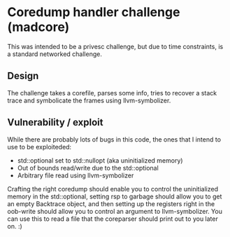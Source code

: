 # Coredump handler challenge (madcore)
This was intended to be a privesc challenge, but due to time constraints, is a
standard networked challenge.

## Design
The challenge takes a corefile, parses some info, tries to recover a stack trace
and symbolicate the frames using llvm-symbolizer.

## Vulnerability / exploit
While there are probably lots of bugs in this code, the ones that I intend to
use to be exploiteded:
  - std::optional set to std::nullopt (aka uninitialized memory)
  - Out of bounds read/write due to the std::optional
  - Arbitrary file read using llvm-symbolizer

Crafting the right coredump should enable you to control the uninitialized
memory in the std::optional, setting rsp to garbage should allow you to get an
empty Backtrace object, and then setting up the registers right in the oob-write
should allow you to control an argument to llvm-symbolizer. You can use this to
read a file that the coreparser should print out to you later on. :)

